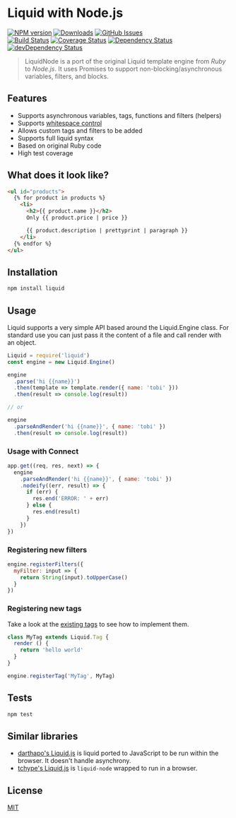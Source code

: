 # Liquid with Node.js

[![NPM version](https://img.shields.io/npm/v/liquid-node.svg?style=flat)](https://www.npmjs.org/package/liquid-node)
[![Downloads](http://img.shields.io/npm/dm/liquid-node.svg?style=flat)](https://www.npmjs.org/package/liquid-node)
[![GitHub Issues](http://img.shields.io/github/issues/sirlantis/liquid-node.svg?style=flat)](https://github.com/sirlantis/liquid-node/issues)
<br>
[![Build Status](https://img.shields.io/travis/sirlantis/liquid-node.svg?style=flat)](https://travis-ci.org/sirlantis/liquid-node)
[![Coverage Status](https://img.shields.io/coveralls/sirlantis/liquid-node.svg?style=flat)](https://coveralls.io/r/sirlantis/liquid-node?branch=master)
[![Dependency Status](http://img.shields.io/david/sirlantis/liquid-node.svg?style=flat)](https://david-dm.org/sirlantis/liquid-node)
[![devDependency Status](http://img.shields.io/david/dev/sirlantis/liquid-node.svg?style=flat)](https://david-dm.org/sirlantis/liquid-node#info=devDependencies)

> LiquidNode is a port of the original Liquid template engine from *Ruby* to *Node.js*.
> It uses Promises to support non-blocking/asynchronous variables, filters, and blocks.

## Features

- Supports asynchronous variables, tags, functions and filters (helpers)
- Supports [whitespace control](https://shopify.github.io/liquid/basics/whitespace/)
- Allows custom tags and filters to be added
- Supports full liquid syntax
- Based on original Ruby code
- High test coverage

## What does it look like?

```html
<ul id="products">
  {% for product in products %}
    <li>
      <h2>{{ product.name }}</h2>
      Only {{ product.price | price }}

      {{ product.description | prettyprint | paragraph }}
    </li>
  {% endfor %}
</ul>
```

## Installation

```sh
npm install liquid
```

## Usage

Liquid supports a very simple API based around the Liquid.Engine class.
For standard use you can just pass it the content of a file and call render with an object.

```js
Liquid = require('liquid')
const engine = new Liquid.Engine()

engine
  .parse('hi {{name}}')
  .then(template => template.render({ name: 'tobi' }))
  .then(result => console.log(result))

// or

engine
  .parseAndRender('hi {{name}}', { name: 'tobi' })
  .then(result => console.log(result))
```

### Usage with Connect

```js
app.get((req, res, next) => {
  engine
    .parseAndRender('hi {{name}}', { name: 'tobi' })
    .nodeify((err, result) => {
      if (err) {
        res.end('ERROR: ' + err)
      } else {
        res.end(result)
      }
    })
})
```

### Registering new filters

```javascript
engine.registerFilters({
  myFilter: input => {
    return String(input).toUpperCase()
  }
})
```

### Registering new tags

Take a look at the [existing tags](https://github.com/sirlantis/liquid-node/tree/master/lib/liquid/tags)
to see how to implement them.

```js
class MyTag extends Liquid.Tag {
  render () {
    return 'hello world'
  }
}

engine.registerTag('MyTag', MyTag)
```

## Tests

```sh
npm test
```

## Similar libraries

* [darthapo's Liquid.js](https://github.com/darthapo/liquid.js) is liquid ported to JavaScript to be run within the browser. It doesn't handle asynchrony.
* [tchype's Liquid.js](https://github.com/tchype/liquid.js) is `liquid-node` wrapped to run in a browser.

## License

[MIT](http://www.opensource.org/licenses/MIT)
